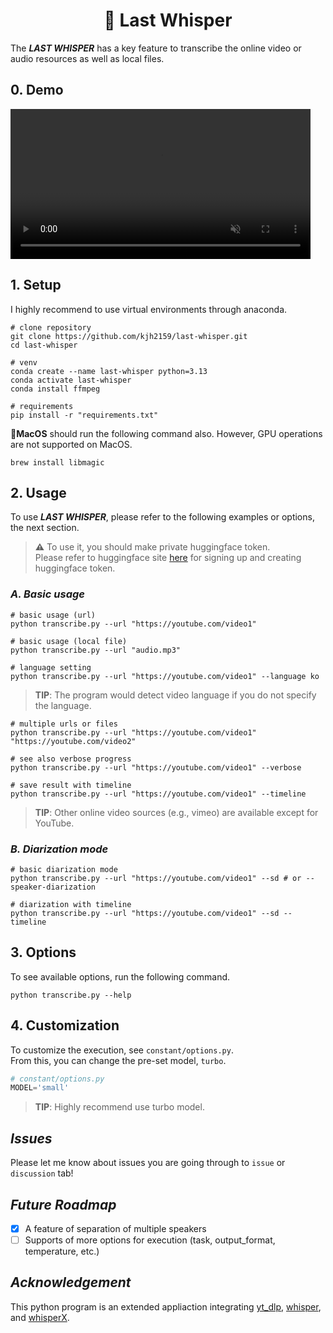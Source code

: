 <h1 align=center>
    🤫 Last Whisper
</h1>

The ***LAST WHISPER*** has a key feature to transcribe the online video or audio resources as well as local files.

## 0. Demo
<video controls muted playsinline width="480" src="https://github.com/user-attachments/assets/56b500f6-b06a-4fff-a612-c7498b4b0583"></video>

## 1. Setup

I highly recommend to use virtual environments through anaconda.
```shell
# clone repository
git clone https://github.com/kjh2159/last-whisper.git
cd last-whisper

# venv
conda create --name last-whisper python=3.13
conda activate last-whisper
conda install ffmpeg

# requirements
pip install -r "requirements.txt"
```

**🍎MacOS** should run the following command also. However, GPU operations are not supported on MacOS.

```shell
brew install libmagic
```

## 2. Usage

To use ***LAST WHISPER***, please refer to the following examples or options, the next section. 
> **⚠️**
> To use it, you should make private huggingface token. 
> <br>Please refer to huggingface site [here](https://huggingface.co/) for signing up and creating huggingface token.

### *A. Basic usage*
```shell
# basic usage (url)
python transcribe.py --url "https://youtube.com/video1"
```

```shell
# basic usage (local file)
python transcribe.py --url "audio.mp3"
```

```shell
# language setting
python transcribe.py --url "https://youtube.com/video1" --language ko
```
> **TIP**: The program would detect video language if you do not specify the language.

```shell
# multiple urls or files
python transcribe.py --url "https://youtube.com/video1" "https://youtube.com/video2"
```

```shell
# see also verbose progress
python transcribe.py --url "https://youtube.com/video1" --verbose
```

```shell
# save result with timeline
python transcribe.py --url "https://youtube.com/video1" --timeline
```

> **TIP**: Other online video sources (e.g., vimeo) are available except for YouTube.

### *B. Diarization mode*
```shell
# basic diarization mode 
python transcribe.py --url "https://youtube.com/video1" --sd # or --speaker-diarization
```

```shell
# diarization with timeline
python transcribe.py --url "https://youtube.com/video1" --sd --timeline
```


## 3. Options

To see available options, run the following command.
```shell
python transcribe.py --help
```

## 4. Customization

To customize the execution, see `constant/options.py`.<br>
From this, you can change the pre-set model, `turbo`.
```py
# constant/options.py
MODEL='small'
```
> **TIP**: Highly recommend use turbo model.

## *Issues*

Please let me know about issues you are going through to `issue` or `discussion` tab!

## *Future Roadmap*

- [X] A feature of separation of multiple speakers
- [ ] Supports of more options for execution (task, output_format, temperature, etc.)

## *Acknowledgement*

This python program is an extended appliaction integrating [yt_dlp](https://github.com/yt-dlp/yt-dlp), [whisper](https://github.com/openai/whisper), and [whisperX](https://github.com/m-bain/whisperX).